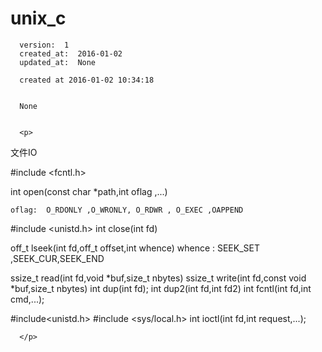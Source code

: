 
  # unix_c

      version:  1
      created_at:  2016-01-02
      updated_at:  None

      created at 2016-01-02 10:34:18 


      None


      <p>
      

文件IO

#include <fcntl.h>

int open(const char *path,int oflag ,...)

	oflag:  O_RDONLY ,O_WRONLY, O_RDWR , O_EXEC ,OAPPEND

#include <unistd.h>
int close(int fd)


off_t lseek(int fd,off_t offset,int whence)
	whence  :  SEEK_SET ,SEEK_CUR,SEEK_END

ssize_t read(int fd,void *buf,size_t nbytes)
ssize_t write(int fd,const void *buf,size_t nbytes)
int dup(int fd);
int dup2(int fd,int fd2)
int fcntl(int fd,int cmd,...);

#include<unistd.h>
#include <sys/local.h>
int ioctl(int fd,int request,...);

      </p>

  